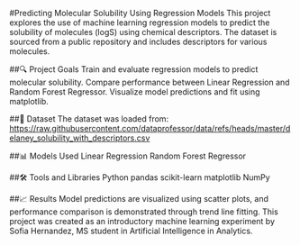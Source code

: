 #Predicting Molecular Solubility Using Regression Models
This project explores the use of machine learning regression models to predict the solubility of molecules (logS) using chemical descriptors. The dataset is sourced from a public repository and includes descriptors for various molecules.

##🔍 Project Goals
Train and evaluate regression models to predict molecular solubility.
Compare performance between Linear Regression and Random Forest Regressor.
Visualize model predictions and fit using matplotlib.

##📁 Dataset
The dataset was loaded from:
https://raw.githubusercontent.com/dataprofessor/data/refs/heads/master/delaney_solubility_with_descriptors.csv

##📊 Models Used
Linear Regression
Random Forest Regressor

##🛠️ Tools and Libraries
Python
pandas
scikit-learn
matplotlib
NumPy

##📈 Results
Model predictions are visualized using scatter plots, and performance comparison is demonstrated through trend line fitting.
This project was created as an introductory machine learning experiment by Sofia Hernandez, MS student in Artificial Intelligence in Analytics.

